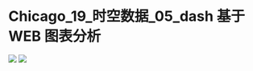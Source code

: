 # Chicago_19_时空数据_05_dash 基于WEB 图表分析


![](https://github.com/richieBao/python-urbanPlanning/blob/master/images/49_01.jpg)
![](https://github.com/richieBao/python-urbanPlanning/blob/master/images/49_02.jpg)
